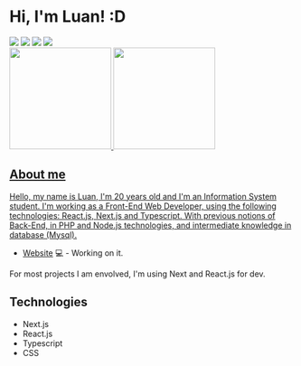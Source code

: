 # Hi, I'm Luan! :D

<div> 
  <a href="https://mastercomps.com.br" target="_blank"><img src="https://img.shields.io/badge/MasterComps-%237159c1?style=for-the-badge&logo=ghost" target="_blank"></a>
 <a href="https://discord.gg/G9GPg5SA75" target="_blank"><img src="https://img.shields.io/badge/Discord-7289DA?style=for-the-badge&logo=discord&logoColor=white" target="_blank"></a> 
  <a href = "mailto:saint.business@hotmail.com"><img src="https://img.shields.io/badge/-Gmail-%23333?style=for-the-badge&logo=gmail&logoColor=white" target="_blank"></a>
  <a href="https://www.linkedin.com/in/luan-santos-864693155/" target="_blank"><img src="https://img.shields.io/badge/-LinkedIn-%230077B5?style=for-the-badge&logo=linkedin&logoColor=white" target="_blank"></a> 
 
</div>

<div>
  <a href="https://github.com/SaintLuan">
  <img height="180em" src="https://github-readme-stats.vercel.app/api?username=SaintLuan&show_icons=true&theme=midnight-purple&include_all_commits=true&count_private=true"/>
  <img height="180em" src="https://github-readme-stats.vercel.app/api/top-langs/?username=SaintLuan&layout=compact&langs_count=7&theme=midnight-purple"/>
</div>

## About me
Hello, my name is Luan, I'm 20 years old and I'm an Information System student. I'm working as a Front-End Web Developer, using the following technologies: React.js, Next.js and Typescript. With previous notions of Back-End, in PHP and Node.js technologies, and intermediate knowledge in database (Mysql).

- [Website](https://www.mastercomps.com.br) 💻 - Working on it.

For most projects I am envolved, I'm using Next and React.js for dev.

<h2>Technologies</h2>
<ul>
    <li>Next.js</li>
    <li>React.js</li>
    <li>Typescript</li>
    <li>CSS</li>
</ul>
